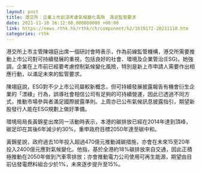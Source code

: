 ```yaml
---
layout: post
title: 港交所：企業上市前須考慮氣候變化風險　滿足監管要求
date: 2021-11-10 16:12:08.000000000 +08:00
link: https://news.rthk.hk/rthk/ch/component/k2/1619172-20211110.htm
categories: rthk
---
```


港交所上市主管陳翊庭出席一個研討會時表示，作為前線監管機構，港交所需要推動上市公司對可持續發展的重視，包括良好的社會、環境及企業管治(ESG)。她強調，企業在上市前已經要考慮控制氣候變化風險，特別是新上市申請人需要作出相應行動，以滿足未來的監管要求。

陳翊庭說，ESG對不少上市公司屬較新概念，但可持續發展披露報告有機會衍生企業的「漂綠」行為，誤導社會相信公司有足夠的可持續營運，因此已透過不同方式，推動市場參與者滿足國際披露準則。上周亦已公布氣候訊息披露指引，期望新股發行人能在ESG規劃上做好準備。

環境局局長黃錦星出席同一活動時表示，本港的碳排放已經在2014年達到頂峰，碳足印在其後6年減少約30%，重申政府目標2050年達至碳中和。

黃錦星說，政府過去10年投入超過470億元推動減碳措施，亦會在未來15至20年投入2400億元應對氣候變化。他指，基於全港約18%碳排放來自交通，因此正積極推動在2050年做到汽車零排放；亦會推動電力公司使用可再生能源，期望由目前佔發電燃料組合少於1%，未來逐步提升至15%。
